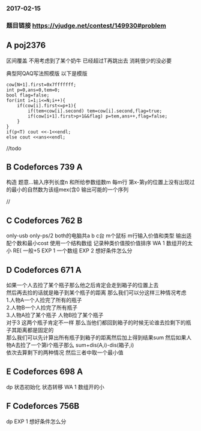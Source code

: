 ### 2017-02-15
### 题目链接 https://vjudge.net/contest/149930#problem



## A poj2376
区间覆盖
不用考虑到了某个奶牛 已经超过T再跳出去 消耗很少的没必要

典型阿QAQ写法照模版
以下是模版

    cow[N+1].first=0x7fffffff;
    int p=0,ans=0,tem=0;
    bool flag=false;
    for(int i=1;i<=N;i++){
        if(cow[i].first<=p+1){
            if(tem<cow[i].second) tem=cow[i].second,flag=true;
            if(cow[i+1].first>p+1&&flag) p=tem,ans++,flag=false;
        }
    }
    if(p<T) cout <<-1<<endl;
    else cout <<ans<<endl;
    
//todo



## B Codeforces 739 A
构造
题意...输入序列长度n 和所给参数组数m
每m行 第x-第y的位置上没有出现过的最小的自然数为该组mex(含0
输出可能的一个序列

//



## C Codeforces 762 B
only-usb only-ps/2 both的电脑共a b c台
m个鼠标 m行输入价值和类型
输出适配个数和最小cost
使用一个结构数组 记录种类价值按价值排序
WA 1 数组开的太小 RE( 一般+5
EXP 1 一个数组
EXP 2 想好条件怎么分

## D Codeforces 671 A
如果一个人去捡了某个瓶子那么他之后肯定会走到箱子的位置上去<br>
然后再去捡的话就是箱子到某个瓶子的距离 那么我们可以分这样三种情况考虑<br>
1.人物A一个人捡完了所有的瓶子<br>
2.人物B一个人捡完了所有瓶子<br>
3.人物A捡了某个瓶子 人物B捡了某个瓶子<br>
对于3 这两个瓶子肯定不一样 那么当他们都回到箱子的时候无论谁去捡剩下的瓶子其距离都是固定的<br>
那么我们可以先计算出所有瓶子到箱子的距离然后加上得到结果sum 然后如果人物A去捡了一个第i个瓶子那么 sum+dis(A,i)-dis(箱子,i) <br>
依次去算剩下的两种情况 然后三者中取一个最小值<br>



## E Codeforces 698 A
dp 
状态初始化 状态转移 
WA 1 数组开的小



## F Codeforces 756B
dp
EXP 1 想好条件怎么分


